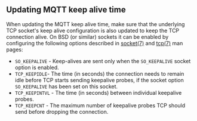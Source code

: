 
## Updating MQTT keep alive time

When updating the MQTT keep alive time, make sure that the underlying TCP socket's keep alive configuration is also updated to keep the TCP connection alive. On BSD (or similar) sockets it can be enabled by configuring the following options described in [socket(7)](https://man7.org/linux/man-pages/man7/socket.7.html) and [tcp(7)](https://man7.org/linux/man-pages/man7/tcp.7.html) man pages:

* `SO_KEEPALIVE` - Keep-alives are sent only when the `SO_KEEPALIVE` socket option is enabled. 
* `TCP_KEEPIDLE`- The time (in seconds) the connection needs to remain idle before TCP starts sending keepalive probes, if the socket option `SO_KEEPALIVE` has been set on this socket.
* `TCP_KEEPINTVL` - The time (in seconds) between individual keepalive probes.
* `TCP_KEEPCNT` - The maximum number of keepalive probes TCP should send before dropping the connection.
